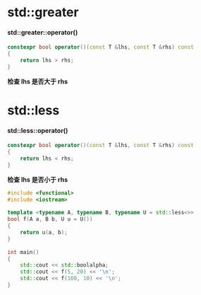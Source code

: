 


# std::greater

#### std::greater::operator()
```cpp
constexpr bool operator()(const T &lhs, const T &rhs) const 
{
    return lhs > rhs;
}
```
**检查 lhs 是否大于 rhs**


# std::less
#### std::less::operator()
```cpp
constexpr bool operator()(const T &lhs, const T &rhs) const 
{
    return lhs < rhs;
}
```
**检查 lhs 是否小于 rhs**



```cpp
#include <functional>
#include <iostream>
 
template <typename A, typename B, typename U = std::less<>>
bool f(A a, B b, U u = U())
{
    return u(a, b);
}
 
int main() 
{
    std::cout << std::boolalpha;   
    std::cout << f(5, 20) << '\n';
    std::cout << f(100, 10) << '\n';
}
```